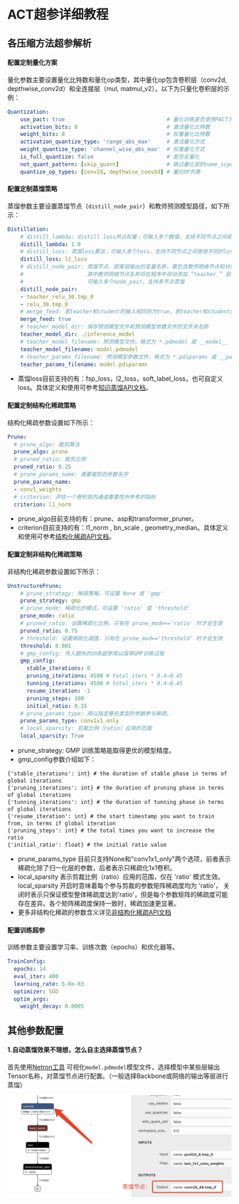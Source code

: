 
# ACT超参详细教程

## 各压缩方法超参解析

#### 配置定制量化方案

量化参数主要设置量化比特数和量化op类型，其中量化op包含卷积层（conv2d, depthwise_conv2d）和全连接层（mul, matmul_v2）。以下为只量化卷积层的示例：
```yaml
Quantization:
    use_pact: true                                # 量化训练是否使用PACT方法
    activation_bits: 8                            # 激活量化比特数
    weight_bits: 8                                # 权重量化比特数
    activation_quantize_type: 'range_abs_max'     # 激活量化方式
    weight_quantize_type: 'channel_wise_abs_max'  # 权重量化方式
    is_full_quantize: false                       # 是否全量化
    not_quant_pattern: [skip_quant]               # 跳过量化层的name_scpoe命名(保持默认即可)
    quantize_op_types: [conv2d, depthwise_conv2d] # 量化OP列表
```

#### 配置定制蒸馏策略

蒸馏参数主要设置蒸馏节点（`distill_node_pair`）和教师预测模型路径，如下所示：
```yaml
Distillation:
    # distill_lambda: distill loss所占权重；可输入多个数值，支持不同节点之间使用不同的lambda值
    distill_lambda: 1.0
    # distill_loss: 蒸馏loss算法；可输入多个loss，支持不同节点之间使用不同的loss算法
    distill_loss: l2_loss
    # distill_node_pair: 蒸馏节点，即某层输出的变量名称，需包含教师网络节点和对应的学生网络节点，
    #                    其中教师网络节点名称将在程序中自动添加 “teacher_” 前缀；
    #                    可输入多个node_pair，支持多节点蒸馏
    distill_node_pair:
    - teacher_relu_30.tmp_0
    - relu_30.tmp_0
    # merge_feed: 若teacher和student的输入相同则为true，若teacher和student的输入不同则为false
    merge_feed: true
    # teacher_model_dir: 保存预测模型文件和预测模型参数文件的文件夹名称
    teacher_model_dir: ./inference_model
    # teacher_model_filename: 预测模型文件，格式为 *.pdmodel 或 __model__
    teacher_model_filename: model.pdmodel
    # teacher_params_filename: 预测模型参数文件，格式为 *.pdiparams 或 __params__
    teacher_params_filename: model.pdiparams
```

- 蒸馏loss目前支持的有：fsp_loss，l2_loss，soft_label_loss，也可自定义loss。具体定义和使用可参考[知识蒸馏API文档](https://paddleslim.readthedocs.io/zh_CN/latest/api_cn/static/dist/single_distiller_api.html)。


#### 配置定制结构化稀疏策略

结构化稀疏参数设置如下所示：
```yaml
Prune:
  # prune_algo: 裁剪算法
  prune_algo: prune
  # pruned_ratio: 裁剪比例
  pruned_ratio: 0.25
  # prune_params_name: 需要裁剪的参数名字
  prune_params_name:
  - conv1_weights
  # criterion: 评估一个卷积层内通道重要性所参考的指标
  criterion: l1_norm
```
- prune_algo目前支持的有：prune、asp和transformer_pruner。
- criterion目前支持的有：l1_norm , bn_scale , geometry_median。具体定义和使用可参考[结构化稀疏API文档](https://paddleslim.readthedocs.io/zh_CN/latest/api_cn/static/prune/prune_api.html)。

#### 配置定制非结构化稀疏策略

非结构化稀疏参数设置如下所示：
```yaml
UnstructurePrune:
    # prune_strategy: 稀疏策略，可设置 None 或 'gmp'
    prune_strategy: gmp
    # prune_mode: 稀疏化的模式，可设置 'ratio' 或 'threshold'
    prune_mode: ratio
    # pruned_ratio: 设置稀疏化比例，只有在 prune_mode=='ratio' 时才会生效
    pruned_ratio: 0.75
    # threshold: 设置稀疏化阈值，只有在 prune_mod=='threshold' 时才会生效
    threshold: 0.001
    # gmp_config: 传入额外的训练超参用以指导GMP训练过程
    gmp_config:
      stable_iterations: 0
      pruning_iterations: 4500 # total_iters * 0.4~0.45
      tunning_iterations: 4500 # total_iters * 0.4~0.45
      resume_iteration: -1
      pruning_steps: 100
      initial_ratio: 0.15
    # prune_params_type: 用以指定哪些类型的参数参与稀疏。
    prune_params_type: conv1x1_only
    # local_sparsity: 剪裁比例（ratio）应用的范围
    local_sparsity: True
```
- prune_strategy: GMP 训练策略能取得更优的模型精度。
- gmp_config参数介绍如下：
```
{'stable_iterations': int} # the duration of stable phase in terms of global iterations
{'pruning_iterations': int} # the duration of pruning phase in terms of global iterations
{'tunning_iterations': int} # the duration of tunning phase in terms of global iterations
{'resume_iteration': int} # the start timestamp you want to train from, in terms if global iteration
{'pruning_steps': int} # the total times you want to increase the ratio
{'initial_ratio': float} # the initial ratio value
```
- prune_params_type 目前只支持None和"conv1x1_only"两个选项，前者表示稀疏化除了归一化层的参数，后者表示只稀疏化1x1卷积。
- local_sparsity 表示剪裁比例（ratio）应用的范围，仅在 'ratio' 模式生效。local_sparsity 开启时意味着每个参与剪裁的参数矩阵稀疏度均为 'ratio'， 关闭时表示只保证模型整体稀疏度达到'ratio'，但是每个参数矩阵的稀疏度可能存在差异。各个矩阵稀疏度保持一致时，稀疏加速更显著。
- 更多非结构化稀疏的参数含义详见[非结构化稀疏API文档](https://github.com/PaddlePaddle/PaddleSlim/blob/develop/docs/zh_cn/api_cn/dygraph/pruners/unstructured_pruner.rst)

#### 配置训练超参

训练参数主要设置学习率、训练次数（epochs）和优化器等。
```yaml
TrainConfig:
  epochs: 14
  eval_iter: 400
  learning_rate: 5.0e-03
  optimizer: SGD
  optim_args:
    weight_decay: 0.0005
```

## 其他参数配置

#### 1.自动蒸馏效果不理想，怎么自主选择蒸馏节点？

首先使用[Netron工具](https://netron.app/) 可视化`model.pdmodel`模型文件，选择模型中某些层输出Tensor名称，对蒸馏节点进行配置。（一般选择Backbone或网络的输出等层进行蒸馏）

<div align="center">
    <img src="../../docs/images/dis_node.png" width="600">
</div>
